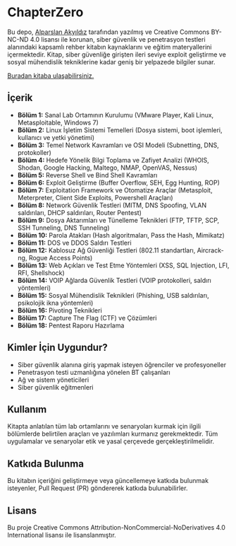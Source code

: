 # ChapterZero

Bu depo, [Alparslan Akyıldız](https://www.linkedin.com/in/alparslanakyildiz/) tarafından yazılmış ve Creative Commons BY-NC-ND 4.0 lisansı ile korunan, siber güvenlik ve penetrasyon testleri alanındaki kapsamlı rehber kitabın kaynaklarını ve eğitim materyallerini içermektedir. Kitap, siber güvenliğe girişten ileri seviye exploit geliştirme ve sosyal mühendislik tekniklerine kadar geniş bir yelpazede bilgiler sunar.

[Buradan kitaba ulaşabilirsiniz.](./UygulamalarlaSiberGüvenliğeGiriş.pdf)

## İçerik

- **Bölüm 1:** Sanal Lab Ortamının Kurulumu (VMware Player, Kali Linux, Metasploitable, Windows 7)
- **Bölüm 2:** Linux İşletim Sistemi Temelleri (Dosya sistemi, boot işlemleri, kullanıcı ve yetki yönetimi)
- **Bölüm 3:** Temel Network Kavramları ve OSI Modeli (Subnetting, DNS, protokoller)
- **Bölüm 4:** Hedefe Yönelik Bilgi Toplama ve Zafiyet Analizi (WHOIS, Shodan, Google Hacking, Maltego, NMAP, OpenVAS, Nessus)
- **Bölüm 5:** Reverse Shell ve Bind Shell Kavramları
- **Bölüm 6:** Exploit Geliştirme (Buffer Overflow, SEH, Egg Hunting, ROP)
- **Bölüm 7:** Exploitation Framework ve Otomatize Araçlar (Metasploit, Meterpreter, Client Side Exploits, Powershell Araçları)
- **Bölüm 8:** Network Güvenlik Testleri (MITM, DNS Spoofing, VLAN saldırıları, DHCP saldırıları, Router Pentest)
- **Bölüm 9:** Dosya Aktarımları ve Tünelleme Teknikleri (FTP, TFTP, SCP, SSH Tunneling, DNS Tunneling)
- **Bölüm 10:** Parola Atakları (Hash algoritmaları, Pass the Hash, Mimikatz)
- **Bölüm 11:** DOS ve DDOS Saldırı Testleri
- **Bölüm 12:** Kablosuz Ağ Güvenliği Testleri (802.11 standartları, Aircrack-ng, Rogue Access Points)
- **Bölüm 13:** Web Açıkları ve Test Etme Yöntemleri (XSS, SQL Injection, LFI, RFI, Shellshock)
- **Bölüm 14:** VOIP Ağlarda Güvenlik Testleri (VOIP protokolleri, saldırı yöntemleri)
- **Bölüm 15:** Sosyal Mühendislik Teknikleri (Phishing, USB saldırıları, psikolojik ikna yöntemleri)
- **Bölüm 16:** Pivoting Teknikleri
- **Bölüm 17:** Capture The Flag (CTF) ve Çözümleri
- **Bölüm 18:** Pentest Raporu Hazırlama

## Kimler İçin Uygundur?

- Siber güvenlik alanına giriş yapmak isteyen öğrenciler ve profesyoneller
- Penetrasyon testi uzmanlığına yönelen BT çalışanları
- Ağ ve sistem yöneticileri
- Siber güvenlik eğitmenleri

## Kullanım

Kitapta anlatılan tüm lab ortamlarını ve senaryoları kurmak için ilgili bölümlerde belirtilen araçları ve yazılımları kurmanız gerekmektedir. Tüm uygulamalar ve senaryolar etik ve yasal çerçevede gerçekleştirilmelidir.

## Katkıda Bulunma

Bu kitabın içeriğini geliştirmeye veya güncellemeye katkıda bulunmak isteyenler, Pull Request (PR) göndererek katkıda bulunabilirler.

## Lisans

Bu proje Creative Commons Attribution-NonCommercial-NoDerivatives 4.0 International lisansı ile lisanslanmıştır.